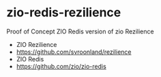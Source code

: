 # zio-redis-rezilience
Proof of Concept ZIO Redis version of zio Rezilience

* ZIO Rezilience
 * https://github.com/svroonland/rezilience
* ZIO Redis
 * https://github.com/zio/zio-redis
